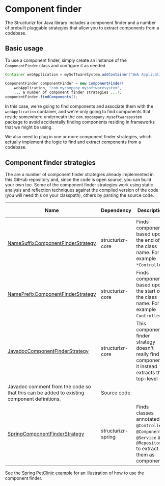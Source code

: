 # Component finder

The Structurizr for Java library includes a component finder and a number of prebuilt pluggable strategies that allow you to extract components from a codebase.

## Basic usage

To use a component finder, simply create an instance of the ```ComponentFinder``` class and configure it as needed.

```java
Container webApplication = mySoftwareSystem.addContainer("Web Application", "Description", "Apache Tomcat 7.x");

ComponentFinder componentFinder = new ComponentFinder(
    webApplication, "com.mycompany.mysoftwaresystem",
    ... a number of component finder strategies ...);
componentFinder.findComponents();
```

In this case, we're going to find components and associate them with the ```webApplication``` container, and we're only going to find components that reside somewhere underneath the ```com.mycompany.mysoftwaresystem``` package to avoid accidentally finding components residing in frameworks that we might be using.

We also need to plug in one or more component finder strategies, which actually implement the logic to find and extract components from a codebase.

## Component finder strategies

The are a number of component finder strategies already implemented in this GitHub repository and, since the code is open source, you can build your own too. Some of the component finder strategies work using static analysis and reflection techniques against the compiled version of the code (you will need this on your classpath), others by parsing the source code.

Name | Dependency | Description | Extracted from
---- | ---------- | ----------- | --------------
[NameSuffixComponentFinderStrategy](https://github.com/structurizr/java/blob/master/structurizr-core/src/com/structurizr/componentfinder/NameSuffixComponentFinderStrategy.java) | structurizr-core | Finds components based upon the end of the class name. For example ```*Controller```. | Compiled bytecode
[NamePrefixComponentFinderStrategy](https://github.com/structurizr/java/blob/master/structurizr-core/src/com/structurizr/componentfinder/NamePrefixComponentFinderStrategy.java) | structurizr-core | Finds components based upon the start of the class name. For example ```Controller*```. | Compiled bytecode
[JavadocComponentFinderStrategy](https://github.com/structurizr/java/blob/master/structurizr-core/src/com/structurizr/componentfinder/JavadocComponentFinderStrategy.java) | structurizr-core | This component finder strategy doesn't really find components, it instead extracts the top-level
                    Javadoc comment from the code so that this can be added to existing component definitions. | Source code
[SpringComponentFinderStrategy](https://github.com/structurizr/java/blob/master/structurizr-spring/src/com/structurizr/componentfinder/SpringComponentFinderStrategy.java) | structurizr-spring | Finds classes annotated ```@Controller```, ```@Component```, ```@Service``` and ```@Repository``` to extract them as components. | Compiled bytecode<

See the [Spring PetClinic example](spring-petclinic.md) for an illustration of how to use the component finder.